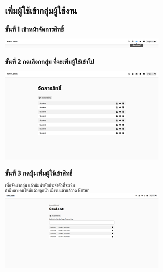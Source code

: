 # เพี่มผู้ใช้เข้ากลุ่มผู้ใช้งาน
## ขั้นที่ 1 เข้าหน้าจัดการสิทธิ์
![](../../img/navigation-bar/permission-button.png)

## ขั้นที่ 2 กดเลือกกลุ่ม ที่จะเพิ่มผู้ใช้เข้าไป
![](../../img/manage-role-permission/overall.png)

## ขั้นที่ 3 กดปุ่มเพิ่มผู้ใช้เข้าสิทธิ์
เพื่อจัดเข้ากลุ่ม แล้วพิมพ์รหัสประจำตัวที่จะเพิ่ม <br>
ถ้ามีหลายคนให้คั่นด้วยลูกน้ำ เมื่อรบแล้วแล้วกด Enter
![](../../img/manage-role-permission/user-group.png)
